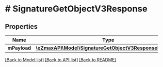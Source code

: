 # # SignatureGetObjectV3Response

## Properties

Name | Type | Description | Notes
------------ | ------------- | ------------- | -------------
**mPayload** | [**\eZmaxAPI\Model\SignatureGetObjectV3ResponseMPayload**](SignatureGetObjectV3ResponseMPayload.md) |  |

[[Back to Model list]](../../README.md#models) [[Back to API list]](../../README.md#endpoints) [[Back to README]](../../README.md)
